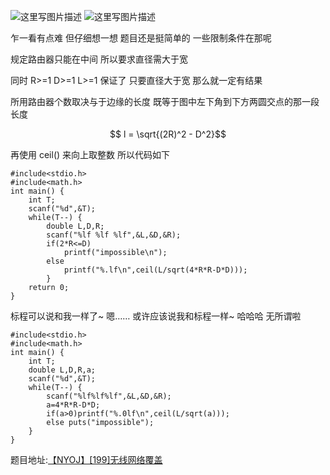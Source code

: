 ![这里写图片描述](http://img.blog.csdn.net/20160131014917567)
![这里写图片描述](http://img.blog.csdn.net/20160131014924411)

乍一看有点难
但仔细想一想
题目还是挺简单的
一些限制条件在那呢

规定路由器只能在中间
所以要求直径需大于宽

同时 R>=1 D>=1 L>=1 保证了 只要直径大于宽 那么就一定有结果

所用路由器个数取决与于边缘的长度
既等于图中左下角到下方两圆交点的那一段长度

$$ l = \sqrt{(2R)^2 - D^2}$$

再使用 ceil() 来向上取整数
所以代码如下

```
#include<stdio.h>
#include<math.h>
int main() {
	int T;
	scanf("%d",&T);
	while(T--) {
		double L,D,R;
		scanf("%lf %lf %lf",&L,&D,&R);
		if(2*R<=D)
			printf("impossible\n");
		else
			printf("%.lf\n",ceil(L/sqrt(4*R*R-D*D)));
		}
	return 0;
}
```

标程可以说和我一样了~
嗯……
或许应该说我和标程一样~
哈哈哈 无所谓啦

```
#include<stdio.h>
#include<math.h>
int main() {
	int T;
	double L,D,R,a;
	scanf("%d",&T);
	while(T--) {
		scanf("%lf%lf%lf",&L,&D,&R);
		a=4*R*R-D*D;
		if(a>0)printf("%.0lf\n",ceil(L/sqrt(a)));
		else puts("impossible");
	}
}
```


题目地址:[【NYOJ】[199]无线网络覆盖](http://acm.nyist.net/JudgeOnline/problem.php?pid=199)